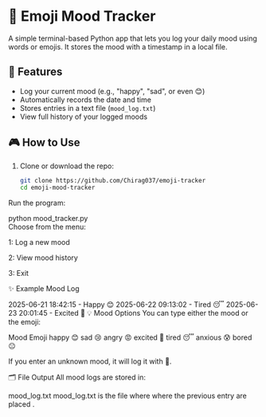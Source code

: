 
# 🧠 Emoji Mood Tracker

A simple terminal-based Python app that lets you log your daily mood using words or emojis. It stores the mood with a timestamp in a local file.

## 🚀 Features

- Log your current mood (e.g., "happy", "sad", or even 😊)
- Automatically records the date and time  
- Stores entries in a text file (`mood_log.txt`)
- View full history of your logged moods

## 🎮 How to Use  

1. Clone or download the repo:  
   ```bash
   git clone https://github.com/Chirag037/emoji-tracker
   cd emoji-mood-tracker
Run the program:

python mood_tracker.py  
Choose from the menu:

1: Log a new mood  

2: View mood history

3: Exit

✨ Example Mood Log

2025-06-21 18:42:15 - Happy 😊
2025-06-22 09:13:02 - Tired 😴
2025-06-23 20:01:45 - Excited 🤩
💡 Mood Options
You can type either the mood or the emoji:

Mood	Emoji
happy	😊
sad	😢
angry	😡
excited	🤩
tired	😴
anxious	😰
bored	😐

If you enter an unknown mood, it will log it with 🤔.

🗂 File Output
All mood logs are stored in:


mood_log.txt
mood_log.txt is the file where where the previous entry are placed .


